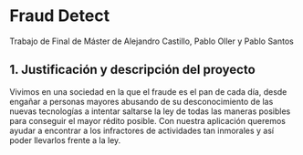 # Fraud Detect
Trabajo de Final de Máster de Alejandro Castillo, Pablo Oller y Pablo Santos

## 1. Justificación y descripción del proyecto
Vivimos en una sociedad en la que el fraude es el pan de cada día, desde engañar a personas mayores abusando de su desconocimiento de las nuevas tecnologías a intentar saltarse la ley de todas las maneras posibles para conseguir el mayor rédito posible. Con nuestra aplicación queremos ayudar a encontrar a los infractores de actividades tan inmorales y así poder llevarlos frente a la ley.
